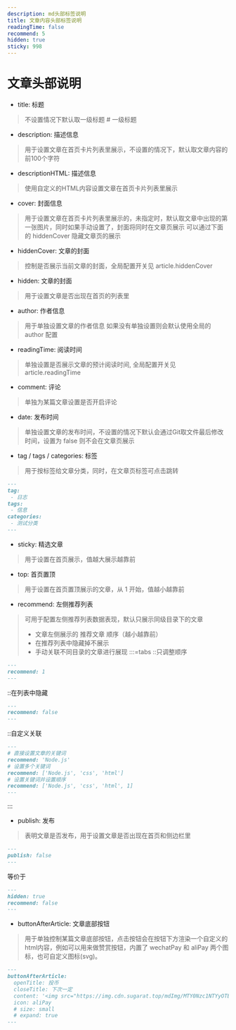 ```yaml
---
description: md头部标签说明
title: 文章内容头部标签说明
readingTime: false
recommend: 5
hidden: true
sticky: 998
---
```


# 文章头部说明

- title: 标题
> 不设置情况下默认取一级标题 # 一级标题

- description: 描述信息
> 用于设置文章在首页卡片列表里展示，不设置的情况下，默认取文章内容的前100个字符

- descriptionHTML: 描述信息
> 使用自定义的HTML内容设置文章在首页卡片列表里展示

- cover: 封面信息
> 用于设置文章在首页卡片列表里展示的，未指定时，默认取文章中出现的第一张图片，同时如果手动设置了，封面将同时在文章页展示
> 可以通过下面的 hiddenCover 隐藏文章页的展示

- hiddenCover: 文章的封面
> 控制是否展示当前文章的封面，全局配置开关见 article.hiddenCover
- hidden: 文章的封面
> 用于设置文章是否出现在首页的列表里

- author: 作者信息
> 用于单独设置文章的作者信息
> 如果没有单独设置则会默认使用全局的 author 配置
- readingTime: 阅读时间
> 单独设置是否展示文章的预计阅读时间, 全局配置开关见 article.readingTime
- comment: 评论
> 单独为某篇文章设置是否开启评论
- date: 发布时间
> 单独设置文章的发布时间，不设置的情况下默认会通过Git取文件最后修改时间，设置为 false 则不会在文章页展示

- tag / tags / categories: 标签
> 用于按标签给文章分类，同时，在文章页标签可点击跳转
```md
---
tag:
 - 日志
tags:
 - 信息
categories:
 - 测试分类
---
```

- sticky: 精选文章
> 用于设置在首页展示，值越大展示越靠前

- top: 首页置顶
> 用于设置在首页置顶展示的文章，从 1 开始，值越小越靠前

- recommend: 左侧推荐列表
> 可用于配置左侧推荐列表数据表现，默认只展示同级目录下的文章
> - 文章左侧展示的 推荐文章 顺序（越小越靠前）
> - 在推荐列表中隐藏掉不展示
> - 手动关联不同目录的文章进行展现
:::=tabs
::只调整顺序
```md
---
recommend: 1
---
```

::在列表中隐藏
```md
---
recommend: false
---
```

::自定义关联
```md
---
# 直接设置文章的关键词
recommend: 'Node.js'
# 设置多个关键词
recommend: ['Node.js', 'css', 'html']
# 设置关键词并设置顺序
recommend: ['Node.js', 'css', 'html', 1]
---
```
:::


- publish: 发布
> 表明文章是否发布，用于设置文章是否出现在首页和侧边栏里
```md
---
publish: false
---
```
等价于
```md
---
hidden: true
recommend: false
---
```

- buttonAfterArticle: 文章底部按钮
> 用于单独控制某篇文章底部按钮，点击按钮会在按钮下方渲染一个自定义的html内容，例如可以用来做赞赏按钮，内置了 wechatPay 和 aliPay 两个图标，也可自定义图标(svg)。
```md
---
buttonAfterArticle:
  openTitle: 投币
  closeTitle: 下次一定
  content: '<img src="https://img.cdn.sugarat.top/mdImg/MTY0Nzc1NTYyOTE5Mw==647755629193">'
  icon: aliPay
  # size: small
  # expand: true
---
```

 